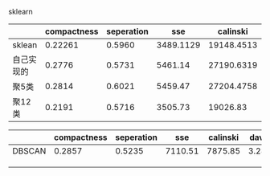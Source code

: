 sklearn

|            | compactness | seperation | sse       | calinski   | davies | Hopkins |
| ---------- | ----------- | ---------- | --------- | ---------- | ------ | ------- |
| sklean     | 0.22261     | 0.5960     | 3489.1129 | 19148.4513 | 1.3583 | 0.9687  |
| 自己实现的 | 0.2776      | 0.5731     | 5461.14   | 27190.6319 | 1.3892 | 0.9691  |
| 聚5类      | 0.2814      | 0.6021     | 5459.47   | 27204.4758 | 1.2525 | 0.9685  |
| 聚12类     | 0.2191      | 0.5716     | 3505.73   | 19026.83   | 1.3935 | 0.9687  |





|        | compactness | seperation | sse     | calinski | davies | Hopkins |
| ------ | ----------- | ---------- | ------- | -------- | ------ | ------- |
| DBSCAN | 0.2857      | 0.5235     | 7110.51 | 7875.85  | 3.2871 |         |
|        |             |            |         |          |        |         |
|        |             |            |         |          |        |         |
|        |             |            |         |          |        |         |

